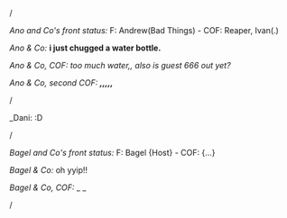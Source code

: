 /

*Ano and Co's front status:* F: Andrew(Bad Things)  - COF: Reaper, Ivan(.) 

_Ano & Co:_ **i just chugged a water bottle.**

_Ano & Co, COF:_ _too much water,, also is guest 666 out yet?_

_Ano & Co, second COF:_ _**,,,,,**_



/

_Dani: :D

/

*Bagel and Co's front status:* F: Bagel {Host} - COF: {...}

_Bagel & Co:_ oh yyip!!

_Bagel & Co, COF:_ _ _

/
